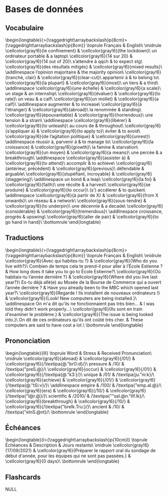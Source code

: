 
 
# Bases de données



##  Vocabulaire 


\begin{longtable}{>{\raggedright\arraybackslash}p{8cm}>{\raggedright\arraybackslash}p{8cm}}
\toprule
Français & English\\
\midrule
\cellcolor{gray!6}{le confinement} & \cellcolor{gray!6}{the lockdown}\\
un ordinateur portable & a laptop\\
\cellcolor{gray!6}{14 sur 20} & \cellcolor{gray!6}{14 out of 20}\\
s’attendre à qqch & to expect stg\\
\cellcolor{gray!6}{des résultats mitigés} & \cellcolor{gray!6}{mixed results}\\
\addlinespace
l’opinion majoritaire & the majority opinion\\
\cellcolor{gray!6}{tranché, clair} & \cellcolor{gray!6}{clear-cut}\\
appartenir à & to belong to\\
\cellcolor{gray!6}{la plupart} & \cellcolor{gray!6}{most}\\
un tiers & a third\\
\addlinespace
\cellcolor{gray!6}{une échelle} & \cellcolor{gray!6}{a scale}\\
un stage & an internship\\
\cellcolor{gray!6}{évaluer} & \cellcolor{gray!6}{to rate}\\
un veau & a calf\\
\cellcolor{gray!6}{un mollet} & \cellcolor{gray!6}{a calf}\\
\addlinespace
augmenter & to increase\\
\cellcolor{gray!6}{à l'étranger} & \cellcolor{gray!6}{abroad}\\
la renommée & standing\\
\cellcolor{gray!6}{épouvantable} & \cellcolor{gray!6}{horrendous}\\
une tension & a strain\\
\addlinespace
\cellcolor{gray!6}{libérer} & \cellcolor{gray!6}{to unleash}\\
au cours de & throughout\\
\cellcolor{gray!6}{s’appliquer à} & \cellcolor{gray!6}{to apply to}\\
éviter & to avoid\\
\cellcolor{gray!6}{de l’agitation politique} & \cellcolor{gray!6}{unrest}\\
\addlinespace
réussir à, parvenir à & to manage to\\
\cellcolor{gray!6}{la croissance} & \cellcolor{gray!6}{growth}\\
la famine & starvation\\
\cellcolor{gray!6}{un moyen} & \cellcolor{gray!6}{a means}\\
une percée & a breakthrough\\
\addlinespace
\cellcolor{gray!6}{assister à} & \cellcolor{gray!6}{to attend}\\
accomplir & to achieve\\
\cellcolor{gray!6}{antérieur, précédent} & \cellcolor{gray!6}{previous}\\
défendable & arguable\\
\cellcolor{gray!6}{stupéfiant, incroyable} & \cellcolor{gray!6}{staggering}\\
\addlinespace
un bond & a leap\\
\cellcolor{gray!6}{la foi} & \cellcolor{gray!6}{faith}\\
une récolte & a harvest\\
\cellcolor{gray!6}{se produire} & \cellcolor{gray!6}{to occur}\\
(s') accélerer & to quicken\\
\addlinespace
\cellcolor{gray!6}{à partir de X} & \cellcolor{gray!6}{from X onwards}\\
un réseau & a network\\
\cellcolor{gray!6}{sous-tendre} & \cellcolor{gray!6}{to underpin}\\
une décennie & a decade\\
\cellcolor{gray!6}{considérable} & \cellcolor{gray!6}{tremendous}\\
\addlinespace
croissance, progrès & upswing\\
\cellcolor{gray!6}{aller de pair} & \cellcolor{gray!6}{to go hand in hand}\\
\bottomrule
\end{longtable}



##  Traductions 


\begin{longtable}{>{\raggedright\arraybackslash}p{8cm}>{\raggedright\arraybackslash}p{8cm}}
\toprule
Français & English\\
\midrule
\cellcolor{gray!6}{Avec qui habites-tu ?} & \cellcolor{gray!6}{Who do you live with?}\\
Combien de temps cela te prend-il pour aller à l’École Estienne ? & How long does it take you to go to École Estienne?\\
\cellcolor{gray!6}{Où habitais-tu l’année dernière ?} & \cellcolor{gray!6}{Where did you live last year?}\\
Es-tu déjà allé(e) au Musée de la Bourse de Commerce qui a ouvert l’année dernière ? & Have you already been to the MBC which opened last year?\\
\cellcolor{gray!6}{Regarde ! Ils installent de nouveaux ordinateurs !} & \cellcolor{gray!6}{Look! New computers are being installed.}\\
\addlinespace
On m'a dit qu'ils ne fonctionnaient pas très bien... & I was told they didn't work properly...\\
\cellcolor{gray!6}{Ils sont en train d'examiner le problème.} & \cellcolor{gray!6}{The issue is being looked into.}\\
On dit de ces ordinateurs qu'ils ont coûté très cher. & These computers are said to have cost a lot.\\
\bottomrule
\end{longtable}



##  Prononciation 


\begin{longtable}{lll}
\toprule
Word & Stress & Received Pronunciation\\
\midrule
\cellcolor{gray!6}{abroad} & \cellcolor{gray!6}{/01/} & \cellcolor{gray!6}{/\textipa{@."brO:d}/}\\
pressure & /10/ & /\textipa{"preS.@}/\\
\cellcolor{gray!6}{occur} & \cellcolor{gray!6}{/01/} & \cellcolor{gray!6}{/\textipa{@."k3:}/}\\
unique & /01/ & /\textipa{ju."ni:k}/\\
\cellcolor{gray!6}{achieve} & \cellcolor{gray!6}{/01/} & \cellcolor{gray!6}{/\textipa{@."tSi:v}/}\\
\addlinespace
empire & /100/ & /\textipa{"emp.aI.@}/\\
\cellcolor{gray!6}{era} & \cellcolor{gray!6}{/10/} & \cellcolor{gray!6}{/\textipa{"I@r.@}/}\\
scientific & /2010/ & /\textipa{""saI.@n."tIf.Ik}/\\
\cellcolor{gray!6}{breakthrough} & \cellcolor{gray!6}{/10/} & \cellcolor{gray!6}{/\textipa{"breIk.Tru:}/}\\
ancient & /10/ & /\textipa{"eInS.@nt}/\\
\bottomrule
\end{longtable}



##  Échéances 


\begin{longtable}{l>{\raggedright\arraybackslash}p{10cm}l}
\toprule
Échéances & Description & Jours restants\\
\midrule
\cellcolor{gray!6}{17/09/2021} & \cellcolor{gray!6}{Préparer le rapport oral du sondage de début d'année, pour les équipes qui ne sont pas passées.} & \cellcolor{gray!6}{0 days}\\
\bottomrule
\end{longtable}



## Flashcards

NULL
